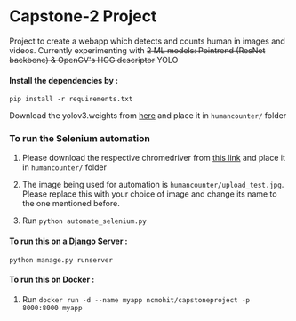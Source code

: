 # Capstone-2 Project

Project to create a webapp which detects and counts human in images and videos.
Currently experimenting with ~~2 ML models: Pointrend (ResNet backbone) & OpenCV's HOG descriptor~~ YOLO

#### Install the dependencies by :

``pip install -r requirements.txt``

Download the yolov3.weights from [here](https://pjreddie.com/media/files/yolov3.weights) and place it in `humancounter/` folder

### To run the Selenium automation

1. Please download the respective chromedriver from [this link](https://chromedriver.chromium.org/downloads)  and place it in `humancounter/` folder

2. The image being used for automation is `humancounter/upload_test.jpg`. Please replace this with your choice of image and change its name to the one mentioned before.

3. Run `python automate_selenium.py`

#### To run this on a Django Server :

``python manage.py runserver``

#### To run this on Docker :

1. Run ``docker run -d --name myapp ncmohit/capstoneproject -p 8000:8000 myapp``
